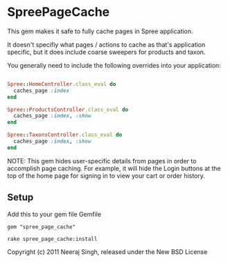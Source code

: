 SpreePageCache
===========

This gem makes it safe to fully cache pages in Spree application.

It doesn't specifiy what pages / actions to cache as that's application specific, but it does include coarse sweepers for products and taxon.

You generally need to include the following overrides into your application:

````ruby

Spree::HomeController.class_eval do
  caches_page :index
end

Spree::ProductsController.class_eval do
  caches_page :index, :show
end

Spree::TaxonsController.class_eval do
  caches_page :index, :show
end

````

NOTE: This gem hides user-specific details from pages in order to accomplish page caching. For example, it will hide the Login buttons at the top of the home page for signing in to view your cart or order history.

Setup
--------------------
Add this to your gem file Gemfile

    gem "spree_page_cache"

    rake spree_page_cache:install


Copyright (c) 2011 Neeraj Singh, released under the New BSD License

